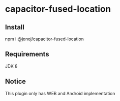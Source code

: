 # capacitor-fused-location


## Install
npm i @jonoj/capacitor-fused-location

## Requirements
JDK 8 

## Notice
This plugin only has WEB and Android implementation
